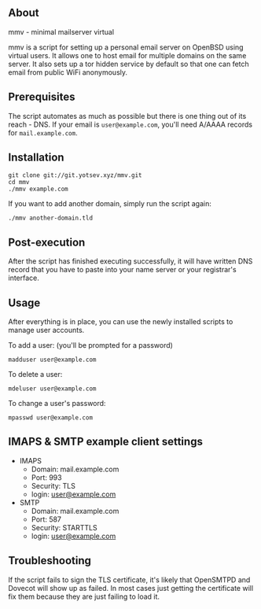 ## About

mmv - minimal mailserver virtual

mmv is a script for setting up a personal email server on OpenBSD using
virtual users. It allows one to host email for multiple domains on the
same server. It also sets up a tor hidden service by default so that one
can fetch email from public WiFi anonymously.

## Prerequisites

The script automates as much as possible but there is one thing out of
its reach - DNS. If your email is `user@example.com`, you'll need A/AAAA
records for `mail.example.com`.

## Installation

    git clone git://git.yotsev.xyz/mmv.git
    cd mmv
    ./mmv example.com

If you want to add another domain, simply run the script again:

    ./mmv another-domain.tld

## Post-execution

After the script has finished executing successfully, it will have
written DNS record that you have to paste into your name server or your
registrar's interface.

## Usage

After everything is in place, you can use the newly installed scripts to
manage user accounts.

To add a user:                       (you'll be prompted for a password)

    madduser user@example.com

To delete a user:

    mdeluser user@example.com

To change a user's password:

    mpasswd user@example.com

## IMAPS & SMTP example client settings

* IMAPS
    * Domain: mail.example.com
    * Port: 993
    * Security: TLS
    * login: user@example.com
* SMTP
    * Domain: mail.example.com
    * Port: 587
    * Security: STARTTLS
    * login: user@example.com

## Troubleshooting

If the script fails to sign the TLS certificate, it's likely that
OpenSMTPD and Dovecot will show up as failed. In most cases just getting
the certificate will fix them because they are just failing to load it.
